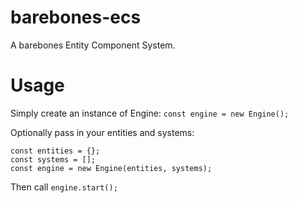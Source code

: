 # barebones-ecs

A barebones Entity Component System.

# Usage

Simply create an instance of Engine:
`const engine = new Engine();`

Optionally pass in your entities and systems:
```
const entities = {};
const systems = [];
const engine = new Engine(entities, systems);
```

Then call `engine.start();`